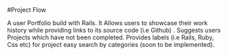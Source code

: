 #Project Flow 

A user Portfolio build with Rails. It Allows users to showcase their work history while providing links to its source code (i.e Github) . Suggests users Projects which have not been completed. Provides labels (i.e Rails, Ruby, Css etc) for project easy search by categories (soon to be implemented).
